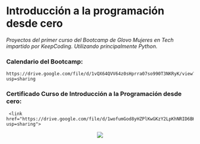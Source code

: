 # Introducción a la programación desde cero
_Proyectos del primer curso del Bootcamp de Glovo Mujeres en Tech impartido por KeepCoding. Utilizando principalmente Python._

### Calendario del Bootcamp:
```
https://drive.google.com/file/d/1vQX64QVV64z0sHprra07so990T3NKRyK/view?usp=sharing
```
### Certificado Curso de Introducción a la Programación desde cero:
```
 <link href="https://drive.google.com/file/d/1wofumGod8yHZPlKwGKzY2LpKhNRID6BH/view?usp=sharing">
```
  <p align="center">
  <img src= "https://raw.githubusercontent.com/sigutier/KeepCoding_Introduccion_a_la_programacion/master/cursointroduccionprogramacion.png"/>
  </p>
  
